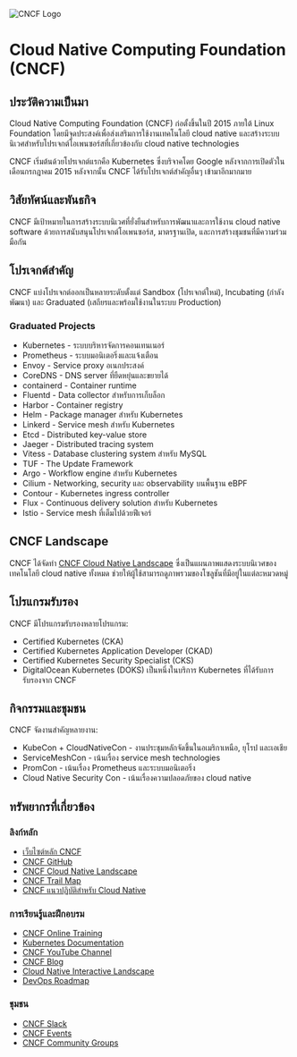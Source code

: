 ![CNCF Logo](https://raw.githubusercontent.com/cncf/artwork/8341ed685b5ac62d8317e14afe2653b050418205/other/cncf/horizontal/color-whitetext/cncf-color-whitetext.png)

# Cloud Native Computing Foundation (CNCF)

## ประวัติความเป็นมา

Cloud Native Computing Foundation (CNCF) ก่อตั้งขึ้นในปี 2015 ภายใต้ Linux Foundation โดยมีจุดประสงค์เพื่อส่งเสริมการใช้งานเทคโนโลยี cloud native และสร้างระบบนิเวศสำหรับโปรเจกต์โอเพนซอร์สที่เกี่ยวข้องกับ cloud native technologies

CNCF เริ่มต้นด้วยโปรเจกต์แรกคือ Kubernetes ซึ่งบริจาคโดย Google หลังจากการเปิดตัวในเดือนกรกฎาคม 2015 หลังจากนั้น CNCF ได้รับโปรเจกต์สำคัญอื่นๆ เข้ามาอีกมากมาย

## วิสัยทัศน์และพันธกิจ

CNCF มีเป้าหมายในการสร้างระบบนิเวศที่ยั่งยืนสำหรับการพัฒนาและการใช้งาน cloud native software ด้วยการสนับสนุนโปรเจกต์โอเพนซอร์ส, มาตรฐานเปิด, และการสร้างชุมชนที่มีความร่วมมือกัน

## โปรเจกต์สำคัญ

CNCF แบ่งโปรเจกต์ออกเป็นหลายระดับตั้งแต่ Sandbox (โปรเจกต์ใหม่), Incubating (กำลังพัฒนา) และ Graduated (เสถียรและพร้อมใช้งานในระบบ Production)

### Graduated Projects
- Kubernetes - ระบบบริหารจัดการคอนเทนเนอร์
- Prometheus - ระบบมอนิเตอริ่งและแจ้งเตือน
- Envoy - Service proxy อเนกประสงค์
- CoreDNS - DNS server ที่ยืดหยุ่นและขยายได้
- containerd - Container runtime
- Fluentd - Data collector สำหรับการเก็บล็อก
- Harbor - Container registry
- Helm - Package manager สำหรับ Kubernetes
- Linkerd - Service mesh สำหรับ Kubernetes
- Etcd - Distributed key-value store
- Jaeger - Distributed tracing system
- Vitess - Database clustering system สำหรับ MySQL
- TUF - The Update Framework
- Argo - Workflow engine สำหรับ Kubernetes
- Cilium - Networking, security และ observability บนพื้นฐาน eBPF
- Contour - Kubernetes ingress controller
- Flux - Continuous delivery solution สำหรับ Kubernetes
- Istio - Service mesh ที่เต็มไปด้วยฟีเจอร์

## CNCF Landscape

CNCF ได้จัดทำ [CNCF Cloud Native Landscape](https://landscape.cncf.io/) ซึ่งเป็นแผนภาพแสดงระบบนิเวศของเทคโนโลยี cloud native ทั้งหมด ช่วยให้ผู้ใช้สามารถดูภาพรวมของโซลูชันที่มีอยู่ในแต่ละหมวดหมู่

## โปรแกรมรับรอง

CNCF มีโปรแกรมรับรองหลายโปรแกรม:
- Certified Kubernetes (CKA)
- Certified Kubernetes Application Developer (CKAD)
- Certified Kubernetes Security Specialist (CKS)
- DigitalOcean Kubernetes (DOKS) เป็นหนึ่งในบริการ Kubernetes ที่ได้รับการรับรองจาก CNCF

## กิจกรรมและชุมชน

CNCF จัดงานสำคัญหลายงาน:
- KubeCon + CloudNativeCon - งานประชุมหลักจัดขึ้นในอเมริกาเหนือ, ยุโรป และเอเชีย
- ServiceMeshCon - เน้นเรื่อง service mesh technologies
- PromCon - เน้นเรื่อง Prometheus และระบบมอนิเตอริ่ง
- Cloud Native Security Con - เน้นเรื่องความปลอดภัยของ cloud native

## ทรัพยากรที่เกี่ยวข้อง

### ลิงก์หลัก
- [เว็บไซต์หลัก CNCF](https://www.cncf.io/)
- [CNCF GitHub](https://github.com/cncf)
- [CNCF Cloud Native Landscape](https://landscape.cncf.io/)
- [CNCF Trail Map](https://github.com/cncf/trailmap)
- [CNCF แนวปฏิบัติสำหรับ Cloud Native](https://www.cncf.io/projects/)

### การเรียนรู้และฝึกอบรม
- [CNCF Online Training](https://www.cncf.io/certification/training/)
- [Kubernetes Documentation](https://kubernetes.io/docs/home/)
- [CNCF YouTube Channel](https://www.youtube.com/@cncf)
- [CNCF Blog](https://www.cncf.io/blog/)
- [Cloud Native Interactive Landscape](https://landscape.cncf.io/)
- [DevOps Roadmap](https://roadmap.sh/devops)


### ชุมชน
- [CNCF Slack](https://slack.cncf.io/)
- [CNCF Events](https://www.cncf.io/events/)
- [CNCF Community Groups](https://community.cncf.io/)

